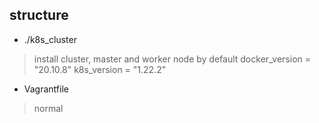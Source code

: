 ## structure

- ./k8s_cluster
> install cluster, master and worker node
> by default docker_version = "20.10.8" k8s_version = "1.22.2"

- Vagrantfile
> normal 